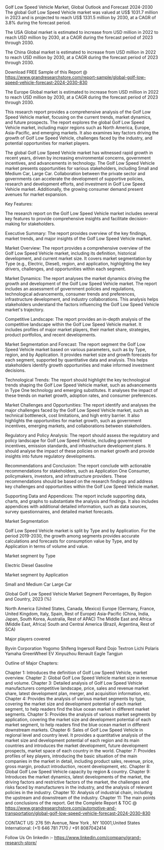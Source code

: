 Golf Low Speed Vehicle Market, Global Outlook and Forecast 2024-2030
The global Golf Low Speed Vehicle market was valued at US$ 1031.7 million in 2023 and is projected to reach US$ 1331.5 million by 2030, at a CAGR of 3.8% during the forecast period.

The USA Global market is estimated to increase from USD million in 2022 to reach USD million by 2030, at a CAGR during the forecast period of 2023 through 2030.

The China Global market is estimated to increase from USD million in 2022 to reach USD million by 2030, at a CAGR during the forecast period of 2023 through 2030.

Download FREE Sample of this Report @ https://www.grandresearchstore.com/report-sample/global-golf-low-speed-vehicle-forecast-2024-2030-830

The Europe Global market is estimated to increase from USD million in 2022 to reach USD million by 2030, at a CAGR during the forecast period of 2023 through 2030.

This research report provides a comprehensive analysis of the Golf Low Speed Vehicle market, focusing on the current trends, market dynamics, and future prospects. The report explores the global Golf Low Speed Vehicle market, including major regions such as North America, Europe, Asia-Pacific, and emerging markets. It also examines key factors driving the growth of Golf Low Speed Vehicle, challenges faced by the industry, and potential opportunities for market players.

The global Golf Low Speed Vehicle market has witnessed rapid growth in recent years, driven by increasing environmental concerns, government incentives, and advancements in technology. The Golf Low Speed Vehicle market presents opportunities for various stakeholders, including Small and Medium Car, Large Car. Collaboration between the private sector and governments can accelerate the development of supportive policies, research and development efforts, and investment in Golf Low Speed Vehicle market. Additionally, the growing consumer demand present avenues for market expansion.

Key Features:

The research report on the Golf Low Speed Vehicle market includes several key features to provide comprehensive insights and facilitate decision-making for stakeholders.

Executive Summary: The report provides overview of the key findings, market trends, and major insights of the Golf Low Speed Vehicle market.

Market Overview: The report provides a comprehensive overview of the Golf Low Speed Vehicle market, including its definition, historical development, and current market size. It covers market segmentation by Type (e.g., Electric, Diesel), region, and application, highlighting the key drivers, challenges, and opportunities within each segment.

Market Dynamics: The report analyses the market dynamics driving the growth and development of the Golf Low Speed Vehicle market. The report includes an assessment of government policies and regulations, technological advancements, consumer trends and preferences, infrastructure development, and industry collaborations. This analysis helps stakeholders understand the factors influencing the Golf Low Speed Vehicle market's trajectory.

Competitive Landscape: The report provides an in-depth analysis of the competitive landscape within the Golf Low Speed Vehicle market. It includes profiles of major market players, their market share, strategies, product portfolios, and recent developments.

Market Segmentation and Forecast: The report segment the Golf Low Speed Vehicle market based on various parameters, such as by Type, region, and by Application. It provides market size and growth forecasts for each segment, supported by quantitative data and analysis. This helps stakeholders identify growth opportunities and make informed investment decisions.

Technological Trends: The report should highlight the key technological trends shaping the Golf Low Speed Vehicle market, such as advancements in Type One technology and emerging substitutes. It analyses the impact of these trends on market growth, adoption rates, and consumer preferences.

Market Challenges and Opportunities: The report identify and analyses the major challenges faced by the Golf Low Speed Vehicle market, such as technical bottleneck, cost limitations, and high entry barrier. It also highlights the opportunities for market growth, such as government incentives, emerging markets, and collaborations between stakeholders.

Regulatory and Policy Analysis: The report should assess the regulatory and policy landscape for Golf Low Speed Vehicle, including government incentives, emission standards, and infrastructure development plans. It should analyse the impact of these policies on market growth and provide insights into future regulatory developments.

Recommendations and Conclusion: The report conclude with actionable recommendations for stakeholders, such as Application One Consumer, policymakers, investors, and infrastructure providers. These recommendations should be based on the research findings and address key challenges and opportunities within the Golf Low Speed Vehicle market.

Supporting Data and Appendices: The report include supporting data, charts, and graphs to substantiate the analysis and findings. It also includes appendices with additional detailed information, such as data sources, survey questionnaires, and detailed market forecasts.

Market Segmentation

Golf Low Speed Vehicle market is split by Type and by Application. For the period 2019-2030, the growth among segments provides accurate calculations and forecasts for consumption value by Type, and by Application in terms of volume and value.

Market segment by Type

Electric
Diesel
Gasoline

Market segment by Application

Small and Medium Car
Large Car

Global Golf Low Speed Vehicle Market Segment Percentages, By Region and Country, 2023 (%)

North America (United States, Canada, Mexico)
Europe (Germany, France, United Kingdom, Italy, Spain, Rest of Europe)
Asia-Pacific (China, India, Japan, South Korea, Australia, Rest of APAC)
The Middle East and Africa (Middle East, Africa)
South and Central America (Brazil, Argentina, Rest of SCA)

Major players covered

Byvin Corporation
Yogomo
Shifeng
Ingersoll Rand
Dojo
Textron
Lichi
Polaris
Yamaha
GreenWheel EV
Xinyuzhou
Renault
Eagle
Tangjun

Outline of Major Chapters:

Chapter 1: Introduces the definition of Golf Low Speed Vehicle, market overview.
Chapter 2: Global Golf Low Speed Vehicle market size in revenue and volume.
Chapter 3: Detailed analysis of Golf Low Speed Vehicle manufacturers competitive landscape, price, sales and revenue market share, latest development plan, merger, and acquisition information, etc.
Chapter 4: Provides the analysis of various market segments by type, covering the market size and development potential of each market segment, to help readers find the blue ocean market in different market segments.
Chapter 5: Provides the analysis of various market segments by application, covering the market size and development potential of each market segment, to help readers find the blue ocean market in different downstream markets.
Chapter 6: Sales of Golf Low Speed Vehicle in regional level and country level. It provides a quantitative analysis of the market size and development potential of each region and its main countries and introduces the market development, future development prospects, market space of each country in the world.
Chapter 7: Provides profiles of key players, introducing the basic situation of the main companies in the market in detail, including product sales, revenue, price, gross margin, product introduction, recent development, etc.
Chapter 8: Global Golf Low Speed Vehicle capacity by region & country.
Chapter 9: Introduces the market dynamics, latest developments of the market, the driving factors and restrictive factors of the market, the challenges and risks faced by manufacturers in the industry, and the analysis of relevant policies in the industry.
Chapter 10: Analysis of industrial chain, including the upstream and downstream of the industry.
Chapter 11: The main points and conclusions of the report.
Get the Complete Report & TOC @ https://www.grandresearchstore.com/automotive-and-transportation/global-golf-low-speed-vehicle-forecast-2024-2030-830

CONTACT US:
276 5th Avenue, New York , NY 10001,United States
International: (+1) 646 781 7170 / +91 8087042414

Follow Us On linkedin :- https://www.linkedin.com/company/grand-research-store/
